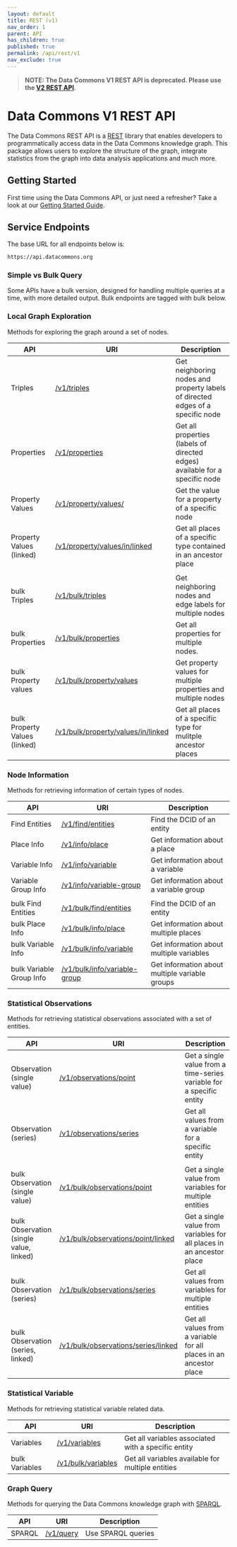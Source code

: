 ```yaml
---
layout: default
title: REST (v1)
nav_order: 1
parent: API
has_children: true
published: true
permalink: /api/rest/v1
nav_exclude: true
---
```


> **NOTE: The Data Commons V1 REST API is deprecated. Please use the [V2 REST API](/api/rest/v2).**

# Data Commons V1 REST API

The Data Commons REST API is a
[REST](https://en.wikipedia.org/wiki/Representational_state_transfer) library
that enables developers to programmatically access data in the Data Commons
knowledge graph. This package allows users to explore the structure of the
graph, integrate statistics from the graph into data analysis applications and
much more.

## Getting Started

First time using the Data Commons API, or just need a refresher? Take a look at
our [Getting Started Guide](/api/rest/v1/getting_started).

## Service Endpoints

The base URL for all endpoints below is:

```bash
https://api.datacommons.org
```

### Simple vs Bulk Query

Some APIs have a bulk version, designed for handling multiple queries at a time,
with more detailed output. Bulk endpoints are tagged with <bulk-tag>bulk</bulk-tag> below.

### Local Graph Exploration

Methods for exploring the graph around a set of nodes.

| API                                                | URI                                                                               | Description                                                                    |
| -------------------------------------------------- | --------------------------------------------------------------------------------- | ------------------------------------------------------------------------------ |
| Triples                                            | [/v1/triples](/api/rest/v1/triples)                                               | Get neighboring nodes and property labels of directed edges of a specific node |
| Properties                                         | [/v1/properties](/api/rest/v1/properties)                                         | Get all properties (labels of directed edges) available for a specific node    |
| Property Values                                    | [/v1/property/values/](/api/rest/v1/property/values)                              | Get the value for a property of a specific node                                |
| Property Values (linked)                           | [/v1/property/values/in/linked](/api/rest/v1/property/values/in/linked)           | Get all places of a specific type contained in an ancestor place               |
|                                                    |                                                                                   |                                                                                |
| <bulk-tag>bulk</bulk-tag> Triples                  | [/v1/bulk/triples](/api/rest/v1/bulk/triples)                                     | Get neighboring nodes and edge labels for multiple nodes                       |
| <bulk-tag>bulk</bulk-tag> Properties               | [/v1/bulk/properties](/api/rest/v1/bulk/properties)                               | Get all properties for multiple nodes.                                         |
| <bulk-tag>bulk</bulk-tag> Property values          | [/v1/bulk/property/values](/api/rest/v1/bulk/property/values)                     | Get property values for multiple properties and multiple nodes                 |
| <bulk-tag>bulk</bulk-tag> Property Values (linked) | [/v1/bulk/property/values/in/linked](/api/rest/v1/bulk/property/values/in/linked) | Get all places of a specific type for mulitple ancestor places                 |

### Node Information

Methods for retrieving information of certain types of nodes.

| API                                           | URI                                                                   | Description                                    |
| --------------------------------------------- | --------------------------------------------------------------------- | ---------------------------------------------- |
| Find Entities                                 | [/v1/find/entities](/api/rest/v1/find/entities)                       | Find the DCID of an entity                     |
| Place Info                                    | [/v1/info/place](/api/rest/v1/info/place)                             | Get information about a place                  |
| Variable Info                                 | [/v1/info/variable](/api/rest/v1/info/variable)                       | Get information about a variable               |
| Variable Group Info                           | [/v1/info/variable-group](/api/rest/v1/info/variable-group)           | Get information about a variable group         |
|                                               |                                                                       |                                                |
| <bulk-tag>bulk</bulk-tag> Find Entities       | [/v1/bulk/find/entities](/api/rest/v1/bulk/find/entities)             | Find the DCID of an entity                     |
| <bulk-tag>bulk</bulk-tag> Place Info          | [/v1/bulk/info/place](/api/rest/v1/bulk/info/place)                   | Get information about multiple places          |
| <bulk-tag>bulk</bulk-tag> Variable Info       | [/v1/bulk/info/variable](/api/rest/v1/bulk/info/variable)             | Get information about multiple variables       |
| <bulk-tag>bulk</bulk-tag> Variable Group Info | [/v1/bulk/info/variable-group](/api/rest/v1/bulk/info/variable-group) | Get information about multiple variable groups |

### Statistical Observations

Methods for retrieving statistical observations associated with a set of
entities.

| API                                                          | URI                                                                                 | Description                                                           |
| ------------------------------------------------------------ | ----------------------------------------------------------------------------------- | --------------------------------------------------------------------- |
| Observation (single value)                                   | [/v1/observations/point](/api/rest/v1/observations/point)                           | Get a single value from a time-series variable for a specific entity  |
| Observation (series)                                         | [/v1/observations/series](/api/rest/v1/observations/series)                         | Get all values from a variable for a specific entity                  |
|                                                              |                                                                                     |                                                                       |
| <bulk-tag>bulk</bulk-tag> Observation (single value)         | [/v1/bulk/observations/point](/api/rest/v1/bulk/observations/point)                 | Get a single value from variables for multiple entities               |
| <bulk-tag>bulk</bulk-tag> Observation (single value, linked) | [/v1/bulk/observations/point/linked](/api/rest/v1/bulk/observations/point/linked)   | Get a single value from variables for all places in an ancestor place |
| <bulk-tag>bulk</bulk-tag> Observation (series)               | [/v1/bulk/observations/series](/api/rest/v1/bulk/observations/series)               | Get all values from variables for multiple entities                   |
| <bulk-tag>bulk</bulk-tag> Observation (series, linked)       | [/v1/bulk/observations/series/linked](/api/rest/v1/bulk/observations/series/linked) | Get all values from a variable for all places in an ancestor place    |

### Statistical Variable

Methods for retrieving statistical variable related data.

| API                                 | URI                                               | Description                                         |
| ----------------------------------- | ------------------------------------------------- | --------------------------------------------------- |
| Variables                           | [/v1/variables](/api/rest/v1/variables)           | Get all variables associated with a specific entity |
| <bulk-tag>bulk</bulk-tag> Variables | [/v1/bulk/variables](/api/rest/v1/bulk/variables) | Get all variables available for multiple entities   |

### Graph Query

Methods for querying the Data Commons knowledge graph with [SPARQL](https://www.w3.org/TR/rdf-sparql-query/).

| API    | URI                             | Description        |
| ------ | ------------------------------- | ------------------ |
| SPARQL | [/v1/query](/api/rest/v1/query) | Use SPARQL queries |
